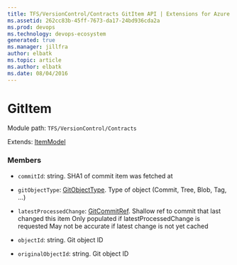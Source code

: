 ```yaml
---
title: TFS/VersionControl/Contracts GitItem API | Extensions for Azure DevOps Services
ms.assetid: 262cc83b-45ff-7673-da17-24bd936cda2a
ms.prod: devops
ms.technology: devops-ecosystem
generated: true
ms.manager: jillfra
author: elbatk
ms.topic: article
ms.author: elbatk
ms.date: 08/04/2016
---
```


# GitItem

Module path: `TFS/VersionControl/Contracts`

Extends: [ItemModel](../../../TFS/VersionControl/Contracts/ItemModel.md)

### Members

* `commitId`: string. SHA1 of commit item was fetched at

* `gitObjectType`: [GitObjectType](../../../TFS/VersionControl/Contracts/GitObjectType.md). Type of object (Commit, Tree, Blob, Tag, ...)

* `latestProcessedChange`: [GitCommitRef](../../../TFS/VersionControl/Contracts/GitCommitRef.md). Shallow ref to commit that last changed this item Only populated if latestProcessedChange is requested May not be accurate if latest change is not yet cached

* `objectId`: string. Git object ID

* `originalObjectId`: string. Git object ID

